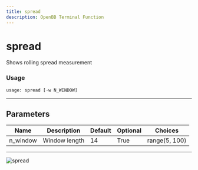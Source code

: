 ```yaml
---
title: spread
description: OpenBB Terminal Function
---
```


# spread

Shows rolling spread measurement
### Usage 
```python
usage: spread [-w N_WINDOW]
```
---
## Parameters
| Name | Description | Default | Optional | Choices |
| ---- | ----------- | ------- | -------- | ------- |
| n_window | Window length | 14 | True | range(5, 100) |
---
![spread](https://user-images.githubusercontent.com/46355364/154308406-f20812a4-fa04-4937-b8de-dc27042f7462.png)

